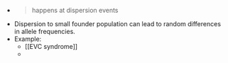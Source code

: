 -
  > happens at dispersion events
- Dispersion to small founder population can lead to random differences in allele frequencies.
- Example:
	- [[EVC syndrome]]
	-